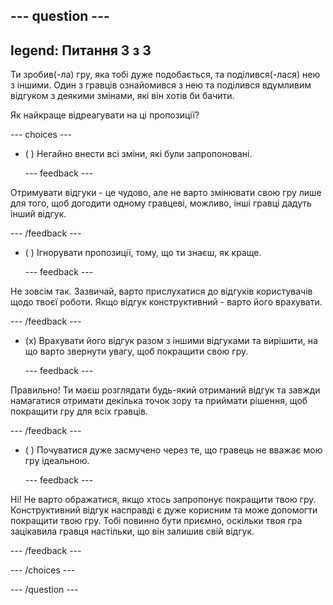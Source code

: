 --- question ---
---
legend: Питання 3 з 3
---

Ти зробив(-ла) гру, яка тобі дуже подобається, та поділився(-лася) нею з іншими. Один з гравців ознайомився з нею та поділився вдумливим відгуком з деякими змінами, які він хотів би бачити.

Як найкраще відреагувати на ці пропозиції?

--- choices ---

- ( ) Негайно внести всі зміни, які були запропоновані.

  --- feedback ---

Отримувати відгуки - це чудово, але не варто змінювати свою гру лише для того, щоб догодити одному гравцеві, можливо, інші гравці дадуть інший відгук.

  --- /feedback ---

- ( ) Ігнорувати пропозиції, тому, що ти знаєш, як краще.

  --- feedback ---

Не зовсім так. Зазвичай, варто прислухатися до відгуків користувачів щодо твоєї роботи. Якщо відгук конструктивний - варто його врахувати.

  --- /feedback ---

- (x) Врахувати його відгук разом з іншими відгуками та вирішити, на що варто звернути увагу, щоб покращити свою гру.

  --- feedback ---

Правильно! Ти маєш розглядати будь-який отриманий відгук та завжди намагатися отримати декілька точок зору та приймати рішення, щоб покращити гру для всіх гравців.

  --- /feedback ---

- ( ) Почуватися дуже засмучено через те, що гравець не вважає мою гру ідеальною.

  --- feedback ---

Ні! Не варто ображатися, якщо хтось запропонує покращити твою гру. Конструктивний відгук насправді є дуже корисним та може допомогти покращити твою гру. Тобі повинно бути приємно, оскільки твоя гра зацікавила гравця настільки, що він залишив свій відгук.

  --- /feedback ---

--- /choices ---

--- /question ---